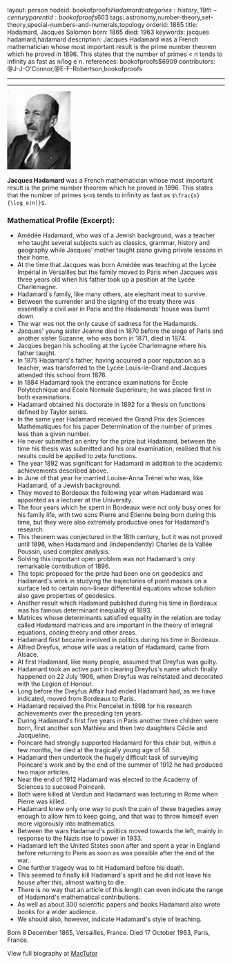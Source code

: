 layout: person
nodeid: bookofproofs$Hadamard
categories: history,19th-century
parentid: bookofproofs$603
tags: astronomy,number-theory,set-theory,special-numbers-and-numerals,topology
orderid: 1865
title: Hadamard, Jacques Salomon
born: 1865
died: 1963
keywords: jacques hadamard,hadamard
description: Jacques Hadamard was a French mathematician whose most important result is the prime number theorem which he proved in 1896. This states that the number of primes < n tends to infinity as fast as n/log e n.
references: bookofproofs$6909
contributors: @J-J-O'Connor,@E-F-Robertson,bookofproofs

---



---

![Hadamard.jpg](https://github.com/bookofproofs/bookofproofs.github.io/blob/main/_sources/_assets/images/portraits/Hadamard.jpg?raw=true)

**Jacques Hadamard** was a French mathematician whose most important result is the prime number theorem which he proved in 1896. This states that the number of primes `$<n$` tends to infinity as fast as `$\frac{n}{\log_e(n)}$`.

### Mathematical Profile (Excerpt):
* Amédée Hadamard, who was of a Jewish background, was a teacher who taught several subjects such as classics, grammar, history and geography while Jacques' mother taught piano giving private lessons in their home.
* At the time that Jacques was born Amédée was teaching at the Lycée Impérial in Versailles but the family moved to Paris when Jacques was three years old when his father took up a position at the Lycée Charlemagne.
* Hadamard's family, like many others, ate elephant meat to survive.
* Between the surrender and the signing of the treaty there was essentially a civil war in Paris and the Hadamards' house was burnt down.
* The war was not the only cause of sadness for the Hadamards.
* Jacques' young sister Jeanne died in 1870 before the siege of Paris and another sister Suzanne, who was born in 1871, died in 1874.
* Jacques began his schooling at the Lycée Charlemagne where his father taught.
* In 1875 Hadamard's father, having acquired a poor reputation as a teacher, was transferred to the Lycée Louis-le-Grand and Jacques attended this school from 1876.
* In 1884 Hadamard took the entrance examinations for École Polytechnique and École Normale Supérieure; he was placed first in both examinations.
* Hadamard obtained his doctorate in 1892 for a thesis on functions defined by Taylor series.
* In the same year Hadamard received the Grand Prix des Sciences Mathématiques for his paper Determination of the number of primes less than a given number.
* He never submitted an entry for the prize but Hadamard, between the time his thesis was submitted and his oral examination, realised that his results could be applied to zeta functions.
* The year 1892 was significant for Hadamard in addition to the academic achievements described above.
* In June of that year he married Louise-Anna Trénel who was, like Hadamard, of a Jewish background.
* They moved to Bordeaux the following year when Hadamard was appointed as a lecturer at the University.
* The four years which he spent in Bordeaux were not only busy ones for his family life, with two sons Pierre and Étienne being born during this time, but they were also extremely productive ones for Hadamard's research.
* This theorem was conjectured in the 18th  century, but it was not proved until 1896, when Hadamard and (independently) Charles de la Vallée Poussin, used complex analysis.
* Solving this important open problem was not Hadamard's only remarkable contribution of 1896.
* The topic proposed for the prize had been one on geodesics and Hadamard's work in studying the trajectories of point masses on a surface led to certain non-linear differential equations whose solution also gave properties of geodesics.
* Another result which Hadamard published during his time in Bordeaux was his famous determinant inequality of 1893.
* Matrices whose determinants satisfied equality in the relation are today called Hadamard matrices and are important in the theory of integral equations, coding theory and other areas.
* Hadamard first became involved in politics during his time in Bordeaux.
* Alfred Dreyfus, whose wife was a relation of Hadamard, came from Alsace.
* At first Hadamard, like many people, assumed that Dreyfus was guilty.
* Hadamard took an active part in clearing Dreyfus's name which finally happened on 22 July 1906, when Dreyfus was reinstated and decorated with the Legion of Honour.
* Long before the Dreyfus Affair had ended Hadamard had, as we have indicated, moved from Bordeaux to Paris.
* Hadamard received the Prix Poncelet in 1898 for his research achievements over the preceding ten years.
* During Hadamard's first five years in Paris another three children were born, first another son Mathieu and then two daughters Cécile and Jacqueline.
* Poincaré had strongly supported Hadamard for this chair but, within a few months, he died at the tragically young age of 58.
* Hadamard then undertook the hugely difficult task of surveying Poincaré's work and by the end of the summer of 1912 he had produced two major articles.
* Near the end of 1912 Hadamard was elected to the Academy of Sciences to succeed Poincaré.
* Both were killed at Verdun and Hadamard was lecturing in Rome when Pierre was killed.
* Hadamard knew only one way to push the pain of these tragedies away enough to allow him to keep going, and that was to throw himself even more vigorously into mathematics.
* Between the wars Hadamard's politics moved towards the left, mainly in response to the Nazis rise to power in 1933.
* Hadamard left the United States soon after and spent a year in England before returning to Paris as soon as was possible after the end of the war.
* One further tragedy was to hit Hadamard before his death.
* This seemed to finally kill Hadamard's spirit and he did not leave his house after this, almost waiting to die.
* There is no way that an article of this length can even indicate the range of Hadamard's mathematical contributions.
* As well as about 300 scientific papers and books Hadamard also wrote books for a wider audience.
* We should also, however, indicate Hadamard's style of teaching.

Born 8 December 1865, Versailles, France. Died 17 October 1963, Paris, France.

View full biography at [MacTutor](https://mathshistory.st-andrews.ac.uk/Biographies/Hadamard/)
